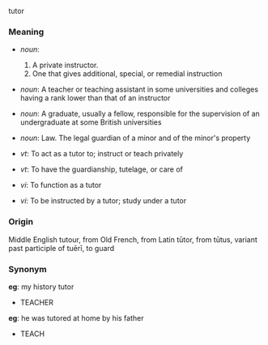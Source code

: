 tutor
### Meaning
+ _noun_:
   1. A private instructor.
   2. One that gives additional, special, or remedial instruction
+ _noun_: A teacher or teaching assistant in some universities and colleges having a rank lower than that of an instructor
+ _noun_: A graduate, usually a fellow, responsible for the supervision of an undergraduate at some British universities
+ _noun_: Law. The legal guardian of a minor and of the minor's property

+ _vt_: To act as a tutor to; instruct or teach privately
+ _vt_: To have the guardianship, tutelage, or care of
+ _vi_: To function as a tutor
+ _vi_: To be instructed by a tutor; study under a tutor

### Origin

Middle English tutour, from Old French, from Latin tūtor, from tūtus, variant past participle of tuērī, to guard

### Synonym

__eg__: my history tutor

+ TEACHER

__eg__: he was tutored at home by his father

+ TEACH


